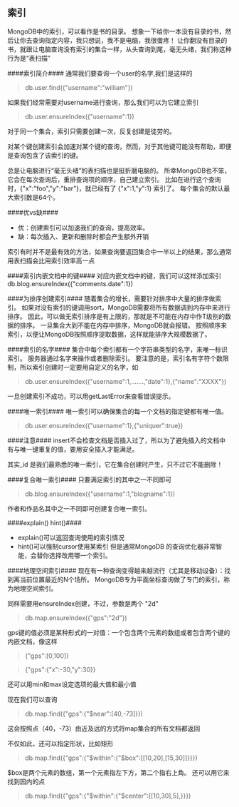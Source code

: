 索引
----

MongoDB中的索引，可以看作是书的目录。
想象一下给你一本没有目录的书，然后让你去查询指定内容，我只想说，我不是电脑，我很蛋疼！
让你翻没有目录的书，就跟让电脑查询没有索引的集合一样，从头查询到尾，毫无头绪，我们称这种行为是“表扫描”

####索引简介####
通常我们要查询一个user的名字,我们是这样的
>db.user.find({"username":"william"})

如果我们经常需要对username进行查询，那么我们可以为它建立索引
> db.user.ensureIndex({"username":1})

对于同一个集合，索引只需要创建一次，反复创建是徒劳的。

对某个键创建索引会加速对某个键的查询，然而，对于其他键可能没有帮助，即便是查询包含了该索引的键。

总是让电脑进行“毫无头绪”的表扫描也是挺折磨电脑的。
所幸MongoDB也不笨，它会在每次查询后，重排查询项的顺序，自己建立索引。
比如在进行这个查询时，{"x":"foo","y":"bar"}，就已经有了 {"x":1,"y":1} 索引了。
每个集合的默认最大索引数是64个。

####优vs缺####
* 优：创建索引可以加速我们的查询，提高效率。
* 缺：每次插入、更新和删除时都会产生额外开销

索引有时并不是最有效的方法，如果查询要返回集合中一半以上的结果，那么通常用表扫描会比用索引效率高一点

####索引内嵌文档中的键####
对应内嵌文档中的键，我们可以这样添加索引
db.blog.ensureIndex({"comments.date":1})

####为排序创建索引####
随着集合的增长，需要针对排序中大量的排序做索引。
如果对没有索引的键调用sort，MongoDB需要将所有数据调到内存中来进行排序。
因此，可以做无索引排序是有上限的，那就是不可能在内存中作T级别的数据的排序。
一旦集合大到不能在内存中排序，MongoDB就会报错。
按照顺序来索引，以便让MongoDB按照顺序提取数据，这样就能排序大规模数据了。

####索引的名字####
集合中每个索引都有一个字符串类型的名字，来唯一标识索引。
服务器通过名字来操作或者删除索引。
要注意的是，索引名有字符个数限制，所以索引创建时一定要用自定义的名字，如
> db.user.ensureIndex({"username":1,.......,"date":1},{"name":"XXXX"})

一旦创建索引不成功，可以用getLastError来查看错误提示。

####唯一索引####
唯一索引可以确保集合的每一个文档的指定键都有唯一值。
> db.user.ensureIndex({"username":1},{"uniquer":true})

####注意####
insert不会检查文档是否插入过了，所以为了避免插入的文档中有与唯一键重复的值，要用安全插入才能满足。

其实_id 是我们最熟悉的唯一索引，它在集合创建时产生，只不过它不能删除！

####复合唯一索引####
只要满足索引的其中之一不同即可
> db.blog.ensureIndex({"username":1,"blogname":1})

作者和作品名其中之一不同即可创建复合唯一索引。

####explain() hint()####
* explain()可以返回查询使用的索引情况
* hint()可以强制cursor使用某索引
但是通常MongoDB 的查询优化器非常智能，会替你选择改用哪一个索引。

####地理空间索引####
现在有一种查询变得越来越流行（尤其是移动设备）：找到离当前位置最近的N个场所。
MongoDB专为平面坐标查询做了专门的索引，称为地理空间索引。

同样需要用ensureIndex创建，不过，参数是两个 "2d"
> db.map.ensureIndex({"gps":"2d"})

gps键的值必须是某种形式的一对值：一个包含两个元素的数组或者包含两个键的内嵌文档，像这样
> {"gps":[0,100]}

> {"gps":{"x":-30,"y":30}}

还可以用min和max设定选项的最大值和最小值

现在我们可以查询
> db.map.find({"gps":{"$near":[40,-73]}})

这会按照点（40，-73）由近及远的方式将map集合的所有文档都返回

不仅如此，还可以指定形状，比如矩形
> db.map.find({"gps":{"$within":{"$box":[[10,20],[15,30]]}}})

$box是两个元素的数组，第一个元素指左下方，第二个指右上角。
还可以用它来找到园内的点
> db.map.find({"gps":{"$within":{"$center":[[10,30],5],}}})

